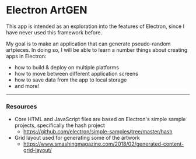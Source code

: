 # Electron ArtGEN

This app is intended as an exploration into the features of Electron, since I have never used this framework before.

My goal is to make an application that can generate pseudo-random artpieces. In doing so, I will be able to learn a number things about creating apps in Electron:
- how to build & deploy on multiple platforms
- how to move between different application screens
- how to save data from the app to local storage
- and more!

---

### Resources

- Core HTML and JavaScript files are based on Electron's simple sample projects, specifically the hash project
    - https://github.com/electron/simple-samples/tree/master/hash 
- Grid layout used for generating some of the artwork
    - https://www.smashingmagazine.com/2018/02/generated-content-grid-layout/